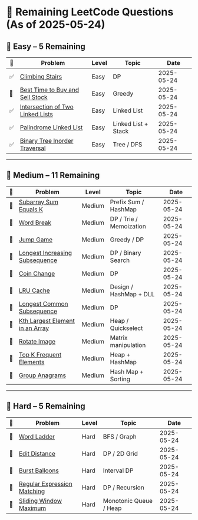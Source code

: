 # 🔲 Remaining LeetCode Questions (As of 2025-05-24)

## 📗 Easy – 5 Remaining

| 🔲 | Problem                                                                                            | Level | Topic               | Date       |
|----|----------------------------------------------------------------------------------------------------|-------|---------------------|------------|
| ✅ | [Climbing Stairs](https://leetcode.com/problems/climbing-stairs)                                   | Easy  | DP                  | 2025-05-24 |
| 🔲 | [Best Time to Buy and Sell Stock](https://leetcode.com/problems/best-time-to-buy-and-sell-stock)   | Easy  | Greedy              | 2025-05-24 |
| ✅  | [Intersection of Two Linked Lists](https://leetcode.com/problems/intersection-of-two-linked-lists) | Easy  | Linked List         | 2025-05-24 |
| ✅  | [Palindrome Linked List](https://leetcode.com/problems/palindrome-linked-list)                     | Easy  | Linked List + Stack | 2025-05-24 |
| ✅  | [Binary Tree Inorder Traversal](https://leetcode.com/problems/binary-tree-inorder-traversal)      | Easy  | Tree / DFS          | 2025-05-24 |

---

## 📘 Medium – 11 Remaining

| 🔲 | Problem                                                                                          | Level  | Topic                   | Date       |
|----|--------------------------------------------------------------------------------------------------|--------|-------------------------|------------|
| 🔲 | [Subarray Sum Equals K](https://leetcode.com/problems/subarray-sum-equals-k)                     | Medium | Prefix Sum / HashMap    | 2025-05-24 |
| 🔲 | [Word Break](https://leetcode.com/problems/word-break)                                           | Medium | DP / Trie / Memoization | 2025-05-24 |
| 🔲 | [Jump Game](https://leetcode.com/problems/jump-game)                                             | Medium | Greedy / DP             | 2025-05-24 |
| 🔲 | [Longest Increasing Subsequence](https://leetcode.com/problems/longest-increasing-subsequence)   | Medium | DP / Binary Search      | 2025-05-24 |
| 🔲 | [Coin Change](https://leetcode.com/problems/coin-change)                                         | Medium | DP                      | 2025-05-24 |
| 🔲 | [LRU Cache](https://leetcode.com/problems/lru-cache)                                             | Medium | Design / HashMap + DLL  | 2025-05-24 |
| 🔲 | [Longest Common Subsequence](https://leetcode.com/problems/longest-common-subsequence)           | Medium | DP                      | 2025-05-24 |
| 🔲 | [Kth Largest Element in an Array](https://leetcode.com/problems/kth-largest-element-in-an-array) | Medium | Heap / Quickselect      | 2025-05-24 |
| 🔲 | [Rotate Image](https://leetcode.com/problems/rotate-image)                                       | Medium | Matrix manipulation     | 2025-05-24 |
| 🔲 | [Top K Frequent Elements](https://leetcode.com/problems/top-k-frequent-elements)                 | Medium | Heap + HashMap          | 2025-05-24 |
| 🔲 | [Group Anagrams](https://leetcode.com/problems/group-anagrams)                                   | Medium | Hash Map + Sorting      | 2025-05-24 |

---

## 📕 Hard – 5 Remaining

| 🔲 | Problem                                                                                  | Level | Topic                  | Date       |
|----|------------------------------------------------------------------------------------------|-------|------------------------|------------|
| 🔲 | [Word Ladder](https://leetcode.com/problems/word-ladder)                                 | Hard  | BFS / Graph            | 2025-05-24 |
| 🔲 | [Edit Distance](https://leetcode.com/problems/edit-distance)                             | Hard  | DP / 2D Grid           | 2025-05-24 |
| 🔲 | [Burst Balloons](https://leetcode.com/problems/burst-balloons)                           | Hard  | Interval DP            | 2025-05-24 |
| 🔲 | [Regular Expression Matching](https://leetcode.com/problems/regular-expression-matching) | Hard  | DP / Recursion         | 2025-05-24 |
| 🔲 | [Sliding Window Maximum](https://leetcode.com/problems/sliding-window-maximum)           | Hard  | Monotonic Queue / Heap | 2025-05-24 |
